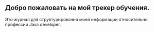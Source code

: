 ## Добро пожаловать на мой трекер обучения.

Это журнал для структурирования моей информации относительно профессии Java developer.

